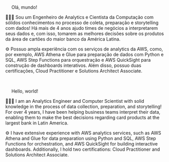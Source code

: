 <img src="https://upload.wikimedia.org/wikipedia/commons/thumb/0/05/Flag_of_Brazil.svg/2560px-Flag_of_Brazil.svg.png" style="height:15px; width=30px"> Olá, mundo!

👨🏻‍💻 Sou um Engenheiro de Analytics e Cientista da Computação com sólidos conhecimentos no processo de coleta, preparação e storytelling com dados! Há mais de 4 anos ajudo times de negócios a interpretarem seus dados e, com isso, tomarem as melhores decisões sobre os produtos da área de cartões do maior banco da América Latina.

⚙️ Possuo ampla experiência com os serviços de analytics da AWS, como, por exemplo, AWS Athena e Glue para preparação de dados com Python e SQL, AWS Step Functions para orquestração e AWS QuickSight para construção de dashboards interativos. Além disso, possuo duas certificações, Cloud Practitioner e Solutions Architect Associate.

<br/>

<img src="https://upload.wikimedia.org/wikipedia/commons/thumb/d/d4/World_Flag_%282004%29.svg/2560px-World_Flag_%282004%29.svg.png" style="height:15px; width=30px"> Hello, world!

👨🏻‍💻 I am an Analytics Engineer and Computer Scientist with solid knowledge in the process of data collection, preparation, and storytelling! For over 4 years, I have been helping business teams interpret their data, enabling them to make the best decisions regarding card products at the largest bank in Latin America.

⚙️ I have extensive experience with AWS analytics services, such as AWS Athena and Glue for data preparation using Python and SQL, AWS Step Functions for orchestration, and AWS QuickSight for building interactive dashboards. Additionally, I hold two certifications: Cloud Practitioner and Solutions Architect Associate.
